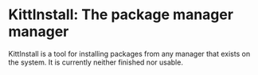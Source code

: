 # KittInstall: The package manager manager
KittInstall is a tool for installing packages from any manager that exists on the system. It is currently neither finished nor usable.
